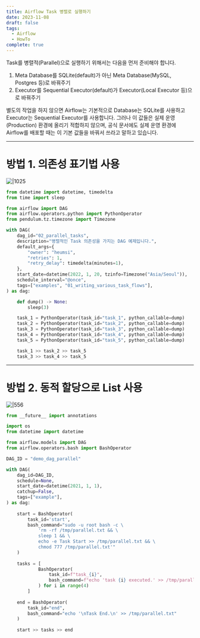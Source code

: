 ```yaml
---
title: Airflow Task 병렬로 실행하기
date: 2023-11-08
draft: false
tags:
  - Airflow
  - HowTo
complete: true
---
```

Task를 병렬적(Parallel)으로 실행하기 위해서는 다음을 먼저 준비해야 합니다.

1. Meta Database를 SQLite(default)가 아닌 Meta Database(MySQL, Postgres 등)로 바꿔주기
2. Executor를 Sequential Executor(default)가 Executor(Local Executor 등)으로 바꿔주기

별도의 작업을 하지 않으면 Airflow는 기본적으로 Database는 SQLite를 사용하고 Executor는 Sequential Executor를 사용합니다. 그러나 이 값들은 실제 운영(Production) 환경에 올리기 적합하지 않으며, 공식 문서에도 실제 운영 환경에 Airflow를 배포할 때는 이 기본 값들을 바꿔서 쓰라고 말하고 있습니다.

---

# 방법 1. 의존성 표기법 사용

![|1025](https://i.imgur.com/U8kc5am.png)

```python
from datetime import datetime, timedelta
from time import sleep

from airflow import DAG
from airflow.operators.python import PythonOperator
from pendulum.tz.timezone import Timezone

with DAG(
    dag_id="02_parallel_tasks",
    description="병렬적인 Task 의존성을 가지는 DAG 예제입니다.",
    default_args={
        "owner": "heumsi",
        "retries": 1,
        "retry_delay": timedelta(minutes=1),
    },
    start_date=datetime(2022, 1, 20, tzinfo=Timezone("Asia/Seoul")),
    schedule_interval="@once",
    tags=["examples", "01_writing_various_task_flows"],
) as dag:

    def dump() -> None:
        sleep(3)

    task_1 = PythonOperator(task_id="task_1", python_callable=dump)
    task_2 = PythonOperator(task_id="task_2", python_callable=dump)
    task_3 = PythonOperator(task_id="task_3", python_callable=dump)
    task_4 = PythonOperator(task_id="task_4", python_callable=dump)
    task_5 = PythonOperator(task_id="task_5", python_callable=dump)

    task_1 >> task_2 >> task_5
    task_3 >> task_4 >> task_5
```

---

# 방법 2. 동적 할당으로 List 사용

![|556](https://i.imgur.com/cKOLP7b.png)

```python
from __future__ import annotations

import os
from datetime import datetime

from airflow.models import DAG
from airflow.operators.bash import BashOperator

DAG_ID = "demo_dag_parallel"

with DAG(
    dag_id=DAG_ID,
    schedule=None,
    start_date=datetime(2021, 1, 1),
    catchup=False,
    tags=["example"],
) as dag:
    
    start = BashOperator(
        task_id='start', 
        bash_command="sudo -u root bash -c \
            'rm -rf /tmp/parallel.txt && \
            sleep 1 && \
            echo -e Task Start >> /tmp/parallel.txt && \
            chmod 777 /tmp/parallel.txt'"
    )
    
    tasks = [
            BashOperator(
                task_id=f"task_{i}", 
                bash_command=f"echo 'task {i} executed.' >> /tmp/parallel.txt"
            ) for i in range(4)
        ]
        
    end = BashOperator(
        task_id="end", 
        bash_command="echo '\nTask End.\n' >> /tmp/parallel.txt"
    )
    
    start >> tasks >> end
```